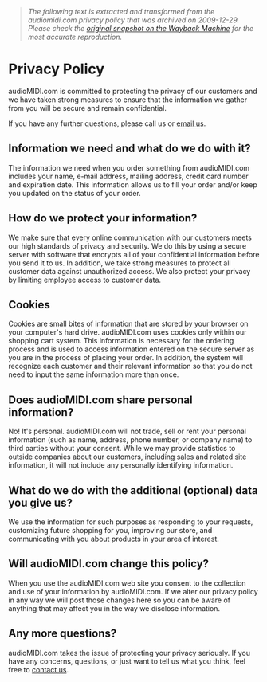 > *The following text is extracted and transformed from the audiomidi.com privacy policy that was archived on 2009-12-29. Please check the [original snapshot on the Wayback Machine](https://web.archive.org/web/20091229221234id_/http%3A//www.audiomidi.com/AboutUs/Privacy.aspx) for the most accurate reproduction.*

# Privacy Policy

audioMIDI.com is committed to protecting the privacy of our customers and we have taken strong measures to ensure that the information we gather from you will be secure and remain confidential. 

If you have any further questions, please call us or [email us](http://www.audiomidi.com/contactus.aspx).

## Information we need and what do we do with it?

The information we need when you order something from audioMIDI.com includes your name, e-mail address, mailing address, credit card number and expiration date. This information allows us to fill your order and/or keep you updated on the status of your order.

## How do we protect your information?

We make sure that every online communication with our customers meets our high standards of privacy and security. We do this by using a secure server with software that encrypts all of your confidential information before you send it to us. In addition, we take strong measures to protect all customer data against unauthorized access. We also protect your privacy by limiting employee access to customer data. 

## Cookies

Cookies are small bites of information that are stored by your browser on your computer's hard drive. audioMIDI.com uses cookies only within our shopping cart system. This information is necessary for the ordering process and is used to access information entered on the secure server as you are in the process of placing your order. In addition, the system will recognize each customer and their relevant information so that you do not need to input the same information more than once. 

## Does audioMIDI.com share personal information?

No! It's personal. audioMIDI.com will not trade, sell or rent your personal information (such as name, address, phone number, or company name) to third parties without your consent. While we may provide statistics to outside companies about our customers, including sales and related site information, it will not include any personally identifying information. 

## What do we do with the additional (optional) data you give us? 

We use the information for such purposes as responding to your requests, customizing future shopping for you, improving our store, and communicating with you about products in your area of interest.

## Will audioMIDI.com change this policy?

When you use the audioMIDI.com web site you consent to the collection and use of your information by audioMIDI.com. If we alter our privacy policy in any way we will post those changes here so you can be aware of anything that may affect you in the way we disclose information. 

## Any more questions?

audioMIDI.com takes the issue of protecting your privacy seriously. If you have any concerns, questions, or just want to tell us what you think, feel free to [contact us](http://www.audiomidi.com/contactus.aspx).
